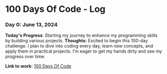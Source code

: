 # 100 Days Of Code - Log

### Day 0: June 13, 2024

**Today's Progress**:  Starting my journey to enhance my programming skills by building various projects.
**Thoughts:** Excited to begin this 100-day challenge. I plan to dive into coding every day, learn new concepts, and apply them in practical projects. I’m eager to get my hands dirty and see my progress over time.

**Link to work:** [100 Days Of Code](https://github.com/lokinagure/HundredDaysOfCode)
